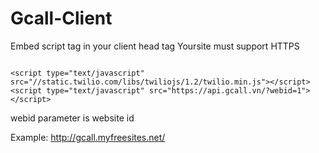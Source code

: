# Gcall-Client

Embed script tag in your client head tag
Yoursite must support HTTPS

<pre><code>
&lt;script type="text/javascript" src="//static.twilio.com/libs/twiliojs/1.2/twilio.min.js">&lt;/script&gt;
&lt;script type="text/javascript" src="https://api.gcall.vn/?webid=1"&gt;&lt;/script&gt;
</code></pre>
webid parameter is website id

Example:
http://gcall.myfreesites.net/
